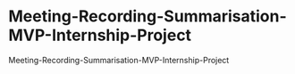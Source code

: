 # Meeting-Recording-Summarisation-MVP-Internship-Project
Meeting-Recording-Summarisation-MVP-Internship-Project
